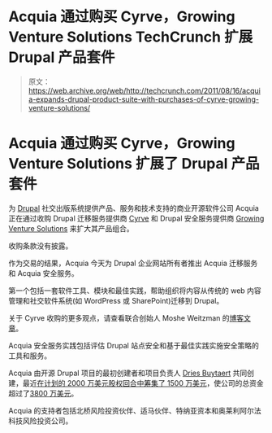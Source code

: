 # Acquia 通过购买 Cyrve，Growing Venture Solutions TechCrunch 扩展 Drupal 产品套件

> 原文：<https://web.archive.org/web/http://techcrunch.com/2011/08/16/acquia-expands-drupal-product-suite-with-purchases-of-cyrve-growing-venture-solutions/>

# Acquia 通过购买 Cyrve，Growing Venture Solutions 扩展了 Drupal 产品套件

为 [Drupal](https://web.archive.org/web/20230203050602/http://drupal.org/) 社交出版系统提供产品、服务和技术支持的商业开源软件公司 Acquia 正在通过收购 Drupal 迁移服务提供商 [Cyrve](https://web.archive.org/web/20230203050602/http://cyrve.com/) 和 Drupal 安全服务提供商 [Growing Venture Solutions](https://web.archive.org/web/20230203050602/http://growingventuresolutions.com/) 来扩大其产品组合。

收购条款没有披露。

作为交易的结果，Acquia 今天为 Drupal 企业网站所有者推出 Acquia 迁移服务和 Acquia 安全服务。

第一个包括一套软件工具、模块和最佳实践，帮助组织将内容从传统的 web 内容管理和社交软件系统(如 WordPress 或 SharePoint)迁移到 Drupal。

关于 Cyrve 收购的更多观点，请查看联合创始人 Moshe Weitzman 的[博客文章](https://web.archive.org/web/20230203050602/http://cyrve.com/acquia)。

Acquia 安全服务实践包括评估 Drupal 站点安全和基于最佳实践实施安全策略的工具和服务。

Acquia 由开源 Drupal 项目的最初创建者和项目负责人 [Dries Buytaert](https://web.archive.org/web/20230203050602/http://www.crunchbase.com/person/dries-buytaert) 共同创建，最近[在计划的 2000 万美元股权回合中筹集了 1500 万美元](https://web.archive.org/web/20230203050602/http://acquia.com/blog/acquia-raises-15-million-series-d)，使公司的总资金超过了[3800 万美元](https://web.archive.org/web/20230203050602/http://www.crunchbase.com/company/acquia)。

Acquia 的支持者包括北桥风险投资伙伴、适马伙伴、特纳亚资本和奥莱利阿尔法科技风险投资公司。